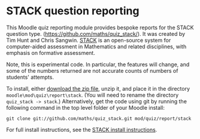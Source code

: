 # STACK question reporting

This Moodle quiz reporting module provides bespoke reports for the STACK question type.
(https://github.com/maths/quiz_stack/). It was created by Tim Hunt and Chris Sangwin.
[STACK](https://github.com/maths/moodle-qtype_stack/blob/master/doc/en/About/index.md)
is an open-source system for computer-aided assessment in Mathematics and related
disciplines, with emphasis on formative assessment.

Note, this is experimental code.  In particular, the features will change, and some of the numbers returned are not accurate counts of numbers of students' attempts.

To install, either [download the zip file](https://github.com/maths/quiz_stack/zipball/master),
unzip it, and place it in the directory `moodle\mod\quiz\report\stack`.
(You will need to rename the directory `quiz_stack -> stack`.)
Alternatively, get the code using git by running the following command in the
top level folder of your Moodle install:

    git clone git://github.com/maths/quiz_stack.git mod/quiz/report/stack

For full install instructions, see the [STACK install instructions](https://github.com/maths/moodle-qtype_stack/blob/master/doc/en/Installation/index.md).
